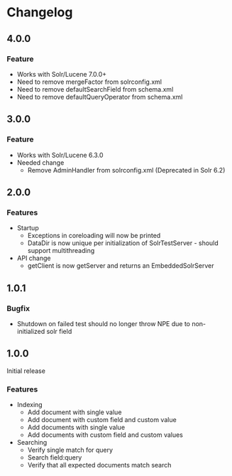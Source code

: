 # Changelog

## 4.0.0
### Feature
* Works with Solr/Lucene 7.0.0+
* Need to remove mergeFactor from solrconfig.xml
* Need to remove defaultSearchField from schema.xml
* Need to remove defaultQueryOperator from schema.xml

## 3.0.0
### Feature
* Works with Solr/Lucene 6.3.0
* Needed change
   * Remove AdminHandler from solrconfig.xml (Deprecated in Solr 6.2)


## 2.0.0
### Features
* Startup
    * Exceptions in coreloading will now be printed
    * DataDir is now unique per initialization of SolrTestServer - should support multithreading
* API change
    * getClient is now getServer and returns an EmbeddedSolrServer

## 1.0.1
### Bugfix
* Shutdown on failed test should no longer throw NPE due to non-initialized solr field

## 1.0.0
Initial release
### Features
* Indexing
    * Add document with single value
    * Add document with custom field and custom value
    * Add documents with single value
    * Add documents with custom field and custom values
* Searching
    * Verify single match for query
    * Search field:query
    * Verify that all expected documents match search
